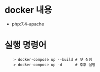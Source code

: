 # docker 내용
* php:7.4-apache


# 실행 명령어
```
	> docker-compose up --build	# 첫 실행
	> docker-compose up -d		# 추후 실행
```